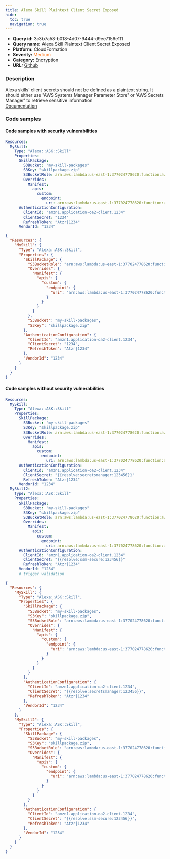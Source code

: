 ```yaml
---
title: Alexa Skill Plaintext Client Secret Exposed
hide:
  toc: true
  navigation: true
---
```


<style>
  .highlight .hll {
    background-color: #ff171742;
  }
  .md-content {
    max-width: 1100px;
    margin: 0 auto;
  }
</style>

-   **Query id:** 3c3b7a58-b018-4d07-9444-d9ee7156e111
-   **Query name:** Alexa Skill Plaintext Client Secret Exposed
-   **Platform:** CloudFormation
-   **Severity:** <span style="color:#ff7213">Medium</span>
-   **Category:** Encryption
-   **URL:** [Github](https://github.com/Checkmarx/kics/tree/master/assets/queries/cloudFormation/aws/alexa_skill_plaintext_client_secret_exposed)

### Description
Alexa skills' client secrets should not be defined as a plaintext string. It should either use 'AWS Systems Manager Parameter Store' or 'AWS Secrets Manager' to retrieve sensitive information<br>
[Documentation](https://docs.aws.amazon.com/AWSCloudFormation/latest/UserGuide/aws-resource-ask-skill.html#cfn-ask-skill-authenticationconfiguration)

### Code samples
#### Code samples with security vulnerabilities
```yaml title="Positive test num. 1 - yaml file" hl_lines="17"
Resources:
  MySkill:
    Type: "Alexa::ASK::Skill"
    Properties:
      SkillPackage:
        S3Bucket: "my-skill-packages"
        S3Key: "skillpackage.zip"
        S3BucketRole: arn:aws:lambda:us-east-1:377024778620:function:aws-node-alexa-skill
        Overrides:
          Manifest:
            apis:
              custom:
                endpoint:
                  uri: arn:aws:lambda:us-east-1:377024778620:function:aws-node-alexa-skill
      AuthenticationConfiguration:
        ClientId: "amzn1.application-oa2-client.1234"
        ClientSecret: "1234"
        RefreshToken: "Atzr|1234"
      VendorId: "1234"

```
```json title="Positive test num. 2 - json file" hl_lines="24"
{
  "Resources": {
    "MySkill": {
      "Type": "Alexa::ASK::Skill",
      "Properties": {
        "SkillPackage": {
          "S3BucketRole": "arn:aws:lambda:us-east-1:377024778620:function:aws-node-alexa-skill",
          "Overrides": {
            "Manifest": {
              "apis": {
                "custom": {
                  "endpoint": {
                    "uri": "arn:aws:lambda:us-east-1:377024778620:function:aws-node-alexa-skill"
                  }
                }
              }
            }
          },
          "S3Bucket": "my-skill-packages",
          "S3Key": "skillpackage.zip"
        },
        "AuthenticationConfiguration": {
          "ClientId": "amzn1.application-oa2-client.1234",
          "ClientSecret": "1234",
          "RefreshToken": "Atzr|1234"
        },
        "VendorId": "1234"
      }
    }
  }
}

```


#### Code samples without security vulnerabilities
```yaml title="Negative test num. 1 - yaml file"
Resources:
  MySkill:
    Type: "Alexa::ASK::Skill"
    Properties:
      SkillPackage:
        S3Bucket: "my-skill-packages"
        S3Key: "skillpackage.zip"
        S3BucketRole: arn:aws:lambda:us-east-1:377024778620:function:aws-node-alexa-skill
        Overrides:
          Manifest:
            apis:
              custom:
                endpoint:
                  uri: arn:aws:lambda:us-east-1:377024778620:function:aws-node-alexa-skill
      AuthenticationConfiguration:
        ClientId: "amzn1.application-oa2-client.1234"
        ClientSecret: "{{resolve:secretsmanager:123456}}"
        RefreshToken: "Atzr|1234"
      VendorId: "1234"
  MySkill2:
    Type: "Alexa::ASK::Skill"
    Properties:
      SkillPackage:
        S3Bucket: "my-skill-packages"
        S3Key: "skillpackage.zip"
        S3BucketRole: arn:aws:lambda:us-east-1:377024778620:function:aws-node-alexa-skill
        Overrides:
          Manifest:
            apis:
              custom:
                endpoint:
                  uri: arn:aws:lambda:us-east-1:377024778620:function:aws-node-alexa-skill
      AuthenticationConfiguration:
        ClientId: "amzn1.application-oa2-client.1234"
        ClientSecret: "{{resolve:ssm-secure:123456}}"
        RefreshToken: "Atzr|1234"
      VendorId: "1234"
      # trigger validation

```
```json title="Negative test num. 2 - json file"
{
  "Resources": {
    "MySkill": {
      "Type": "Alexa::ASK::Skill",
      "Properties": {
        "SkillPackage": {
          "S3Bucket": "my-skill-packages",
          "S3Key": "skillpackage.zip",
          "S3BucketRole": "arn:aws:lambda:us-east-1:377024778620:function:aws-node-alexa-skill",
          "Overrides": {
            "Manifest": {
              "apis": {
                "custom": {
                  "endpoint": {
                    "uri": "arn:aws:lambda:us-east-1:377024778620:function:aws-node-alexa-skill"
                  }
                }
              }
            }
          }
        },
        "AuthenticationConfiguration": {
          "ClientId": "amzn1.application-oa2-client.1234",
          "ClientSecret": "{{resolve:secretsmanager:123456}}",
          "RefreshToken": "Atzr|1234"
        },
        "VendorId": "1234"
      }
    },
    "MySkill2": {
      "Type": "Alexa::ASK::Skill",
      "Properties": {
        "SkillPackage": {
          "S3Bucket": "my-skill-packages",
          "S3Key": "skillpackage.zip",
          "S3BucketRole": "arn:aws:lambda:us-east-1:377024778620:function:aws-node-alexa-skill",
          "Overrides": {
            "Manifest": {
              "apis": {
                "custom": {
                  "endpoint": {
                    "uri": "arn:aws:lambda:us-east-1:377024778620:function:aws-node-alexa-skill"
                  }
                }
              }
            }
          }
        },
        "AuthenticationConfiguration": {
          "ClientId": "amzn1.application-oa2-client.1234",
          "ClientSecret": "{{resolve:ssm-secure:123456}}",
          "RefreshToken": "Atzr|1234"
        },
        "VendorId": "1234"
      }
    }
  }
}

```
